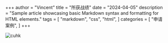 +++
author = "Vincent"
title = "所获战绩"
date = "2024-04-05"
description = "Sample article showcasing basic Markdown syntax and formatting for HTML elements."
tags = [
    "markdown",
    "css",
    "html",
]
categories = [
    "申请案例",
]
+++

![cuhk](img/offers/cuhk.png)